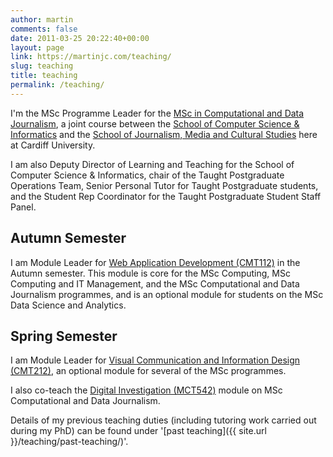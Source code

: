 ```yaml
---
author: martin
comments: false
date: 2011-03-25 20:22:40+00:00
layout: page
link: https://martinjc.com/teaching/
slug: teaching
title: teaching
permalink: /teaching/
---
```


I'm the MSc Programme Leader for the [MSc in Computational and Data Journalism](http://www.cardiff.ac.uk/study/postgraduate/taught/courses/course/computational-and-data-journalism-msc), a joint course between the [School of Computer Science & Informatics](http://www.cardiff.ac.uk/computer-science/) and the [School of Journalism, Media and Cultural Studies](http://www.cardiff.ac.uk/journalism-media-cultural-studies) here at Cardiff University.

I am also Deputy Director of Learning and Teaching for the School of Computer Science & Informatics, chair of the Taught Postgraduate Operations Team, Senior Personal Tutor for Taught Postgraduate students, and the Student Rep Coordinator for the Taught Postgraduate Student Staff Panel.


## Autumn Semester



I am Module Leader for [Web Application Development (CMT112)](http://handbooks.data.cardiff.ac.uk/module/CMT112.html) in the Autumn semester. This module is core for the MSc Computing, MSc Computing and IT Management, and the MSc Computational and Data Journalism programmes, and is an optional module for students on the MSc Data Science and Analytics.



## Spring Semester



I am Module Leader for [Visual Communication and Information Design (CMT212)](http://handbooks.data.cardiff.ac.uk/module/CMT212.html), an optional module for several of the MSc programmes.

I also co-teach the [Digital Investigation (MCT542)](http://handbooks.data.cardiff.ac.uk/module/MCT542.html) module on MSc Computational and Data Journalism.







Details of my previous teaching duties (including tutoring work carried out during my PhD) can be found under '[past teaching]({{ site.url }}/teaching/past-teaching/)'.
